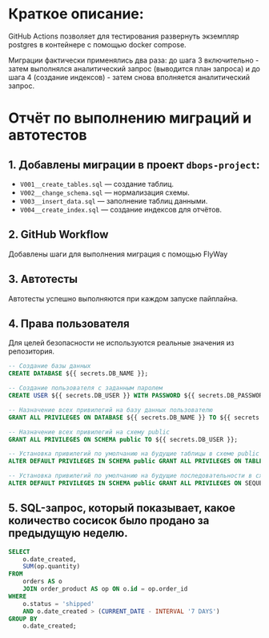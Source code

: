 # Краткое описание:

GitHub Actions позволяет для тестирования развернуть экземпляр postgres в контейнере с помощью docker compose.

Миграции фактически применялись два раза: до шага 3 включительно - затем выполнялся аналитический запрос (выводится план запроса) и до шага 4 (создание индексов) - затем снова вполняется аналитический запрос.

# Отчёт по выполнению миграций и автотестов

## 1. Добавлены миграции в проект `dbops-project`:

- `V001__create_tables.sql` — создание таблиц.
- `V002__change_schema.sql` — нормализация схемы.
- `V003__insert_data.sql` — заполнение таблиц данными.
- `V004__create_index.sql` — создание индексов для отчётов.

## 2. GitHub Workflow

Добавлены шаги для выполнения миграция с помощью FlyWay

## 3. Автотесты

Автотесты успешно выполняются при каждом запуске пайплайна.

## 4. Права пользователя

Для целей безопасности не используются реальные значения из репозитория.

```sql
-- Создание базы данных
CREATE DATABASE ${{ secrets.DB_NAME }};

-- Создание пользователя с заданным паролем
CREATE USER ${{ secrets.DB_USER }} WITH PASSWORD ${{ secrets.DB_PASSWORD }};

-- Назначение всех привилегий на базу данных пользователю
GRANT ALL PRIVILEGES ON DATABASE ${{ secrets.DB_NAME }} TO ${{ secrets.DB_USER }};

-- Назначение всех привилегий на схему public
GRANT ALL PRIVILEGES ON SCHEMA public TO ${{ secrets.DB_USER }};

-- Установка привилегий по умолчанию на будущие таблицы в схеме public
ALTER DEFAULT PRIVILEGES IN SCHEMA public GRANT ALL PRIVILEGES ON TABLES TO ${{ secrets.DB_USER }};

-- Установка привилегий по умолчанию на будущие последовательности в схеме public
ALTER DEFAULT PRIVILEGES IN SCHEMA public GRANT ALL PRIVILEGES ON SEQUENCES TO ${{ secrets.DB_USER }};
```

## 5. SQL-запрос, который показывает, какое количество сосисок было продано за предыдущую неделю.

```sql
SELECT
    o.date_created,
    SUM(op.quantity)
FROM
    orders AS o
    JOIN order_product AS op ON o.id = op.order_id
WHERE
    o.status = 'shipped'
    AND o.date_created > (CURRENT_DATE - INTERVAL '7 DAYS')
GROUP BY
    o.date_created;
```

